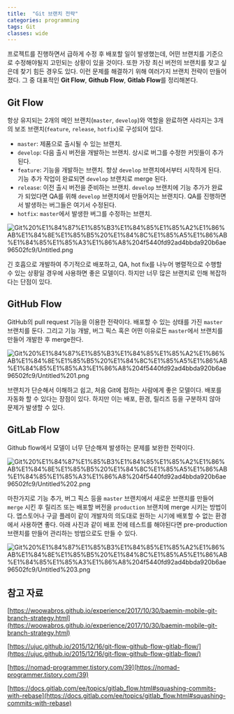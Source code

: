 ```yaml
---
title:  "Git 브랜치 전략"
categories: programming
tags: Git
classes: wide
---
```


프로젝트를 진행하면서 급하게 수정 후 배포할 일이 발생했는데, 어떤 브랜치를 기준으로 수정해야될지 고민되는 상황이 있을 것이다. 또한 가장 최신 버전의 브랜치를 찾고 싶은데 찾기 힘든 경우도 있다. 이런 문제를 해결하기 위해 여러가지 브랜치 전략이 만들어졌다. 그 중 대표적인 **Git Flow**, **Github Flow**, **Gitlab Flow**를 정리해본다.

## Git Flow

항상 유지되는 2개의 메인 브랜치(`master`, `develop`)와 역할을 완료하면 사라지는 3개의 보조 브랜치(`feature`, `release`, `hotfix`)로 구성되어 있다.

- `master`: 제품으로 출시될 수 있는 브랜치.
- `develop`: 다음 출시 버전을 개발하는 브랜치. 상시로 버그를 수정한 커밋들이 추가된다.
- `feature`: 기능을 개발하는 브랜치. 항상 `develop` 브랜치에서부터 시작하게 된다. 기능 추가 작업이 완료되면 `develop` 브랜치로 merge 된다.
- `release`: 이전 출시 버전을 준비하는 브랜치. `develop` 브랜치에 기능 추가가 완료가 되었다면 QA를 위해 `develop` 브랜치에서 만들어지는 브랜치다. QA를 진행하면서 발생하는 버그들은 여기서 수정된다.
- `hotfix`: `master`에서 발생한 버그를 수정하는 브랜치.

![Git%20%E1%84%87%E1%85%B3%E1%84%85%E1%85%A2%E1%86%AB%E1%84%8E%E1%85%B5%20%E1%84%8C%E1%85%A5%E1%86%AB%E1%84%85%E1%85%A3%E1%86%A8%204f5440fd92ad4bbda920b6ae96502fc9/Untitled.png](/assets/images/git브랜치전략1.png)

긴 호흡으로 개발하여 주기적으로 배포하고, QA, hot fix를 나누어 병렬적으로 수행할 수 있는 상황일 경우에 사용하면 좋은 모델이다. 하지만 너무 많은 브랜치로 인해 복잡하다는 단점이 있다.

## GitHub Flow

GitHub의 pull request 기능을 이용한 전략이다. 배포할 수 있는 상태를 가진 `master` 브랜치를 둔다. 그리고 기능 개발, 버그 픽스 혹은 어떤 이유로든 `master`에서 브랜치를 만들어 개발한 후 merge한다.

![Git%20%E1%84%87%E1%85%B3%E1%84%85%E1%85%A2%E1%86%AB%E1%84%8E%E1%85%B5%20%E1%84%8C%E1%85%A5%E1%86%AB%E1%84%85%E1%85%A3%E1%86%A8%204f5440fd92ad4bbda920b6ae96502fc9/Untitled%201.png](/assets/images/git브랜치전략2.png)

브랜치가 단순해서 이해하고 쉽고, 처음 Git에 접하는 사람에게 좋은 모델이다. 배포를 자동화 할 수 있다는 장점이 있다. 하지만 이는 배포, 환경, 릴리즈 등을 구분하지 않아  문제가 발생할 수 있다.

## GitLab Flow

Github flow에서 모델이 너무 단순해져 발생하는 문제를 보완한 전략이다. 

![Git%20%E1%84%87%E1%85%B3%E1%84%85%E1%85%A2%E1%86%AB%E1%84%8E%E1%85%B5%20%E1%84%8C%E1%85%A5%E1%86%AB%E1%84%85%E1%85%A3%E1%86%A8%204f5440fd92ad4bbda920b6ae96502fc9/Untitled%202.png](/assets/images/git브랜치전략3.png)

마찬가지로 기능 추가, 버그 픽스 등을 `master` 브랜치에서 새로운 브랜치를 만들어 `merge` 시킨 후 릴리즈 또는 배포할 버전을 `production` 브랜치에 merge 시키는 방법이다. 앱스토어나 구글 플레이 같이 개발자의 의도대로 원하는 시기에 배포할 수 없는 환경에서 사용하면 좋다. 아래 사진과 같이 배포 전에 테스트를 해야된다면 pre-production 브랜치를 만들어 관리하는 방법으로도 만들 수 있다.

![Git%20%E1%84%87%E1%85%B3%E1%84%85%E1%85%A2%E1%86%AB%E1%84%8E%E1%85%B5%20%E1%84%8C%E1%85%A5%E1%86%AB%E1%84%85%E1%85%A3%E1%86%A8%204f5440fd92ad4bbda920b6ae96502fc9/Untitled%203.png](/assets/images/git브랜치전략4.png)

## 참고 자료

[https://woowabros.github.io/experience/2017/10/30/baemin-mobile-git-branch-strategy.html](https://woowabros.github.io/experience/2017/10/30/baemin-mobile-git-branch-strategy.html)

[https://ujuc.github.io/2015/12/16/git-flow-github-flow-gitlab-flow/](https://ujuc.github.io/2015/12/16/git-flow-github-flow-gitlab-flow/)

[https://nomad-programmer.tistory.com/39](https://nomad-programmer.tistory.com/39)

[https://docs.gitlab.com/ee/topics/gitlab_flow.html#squashing-commits-with-rebase](https://docs.gitlab.com/ee/topics/gitlab_flow.html#squashing-commits-with-rebase)